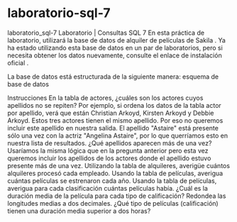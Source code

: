 # laboratorio-sql-7
laboratorio_sql-7
Laboratorio | Consultas SQL 7
En esta práctica de laboratorio, utilizará la base de datos de alquiler de películas de Sakila . Ya ha estado utilizando esta base de datos en un par de laboratorios, pero si necesita obtener los datos nuevamente, consulte el enlace de instalación oficial .

La base de datos está estructurada de la siguiente manera: esquema de base de datos

Instrucciones
En la tabla de actores, ¿cuáles son los actores cuyos apellidos no se repiten? Por ejemplo, si ordena los datos de la tabla actor por apellido, verá que están Christian Arkoyd, Kirsten Arkoyd y Debbie Arkoyd. Estos tres actores tienen el mismo apellido. Por eso no queremos incluir este apellido en nuestra salida. El apellido "Astaire" está presente sólo una vez con la actriz "Angelina Astaire", por lo que querríamos esto en nuestra lista de resultados.
¿Qué apellidos aparecen más de una vez? Usaríamos la misma lógica que en la pregunta anterior pero esta vez queremos incluir los apellidos de los actores donde el apellido estuvo presente más de una vez.
Utilizando la tabla de alquileres, averigüe cuántos alquileres procesó cada empleado.
Usando la tabla de películas, averigua cuántas películas se estrenaron cada año.
Usando la tabla de películas, averigua para cada clasificación cuántas películas había.
¿Cuál es la duración media de la película para cada tipo de calificación? Redondea las longitudes medias a dos decimales.
¿Qué tipo de películas (calificación) tienen una duración media superior a dos horas?
